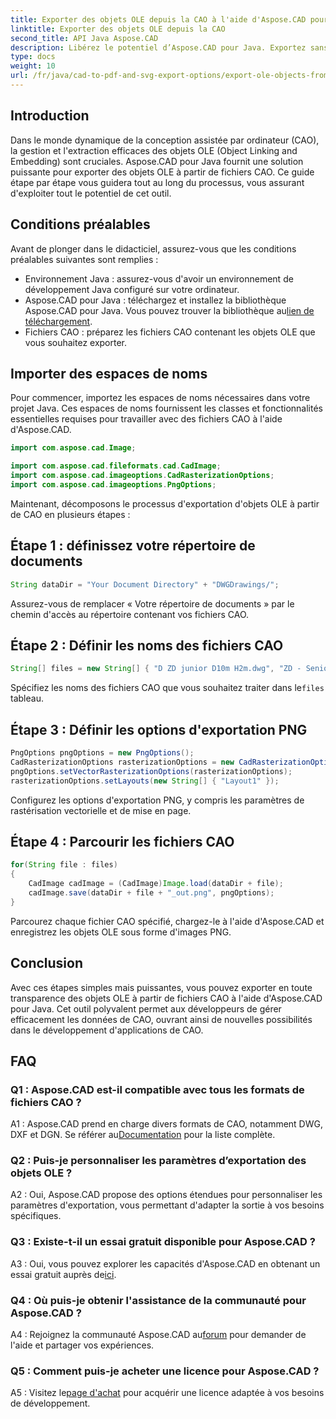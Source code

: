 ```yaml
---
title: Exporter des objets OLE depuis la CAO à l'aide d'Aspose.CAD pour Java
linktitle: Exporter des objets OLE depuis la CAO
second_title: API Java Aspose.CAD
description: Libérez le potentiel d’Aspose.CAD pour Java. Exportez sans effort des objets OLE à partir de fichiers CAO. Téléchargez-le dès maintenant pour une gestion transparente des données CAO.
type: docs
weight: 10
url: /fr/java/cad-to-pdf-and-svg-export-options/export-ole-objects-from-cad/
---
```

## Introduction

Dans le monde dynamique de la conception assistée par ordinateur (CAO), la gestion et l'extraction efficaces des objets OLE (Object Linking and Embedding) sont cruciales. Aspose.CAD pour Java fournit une solution puissante pour exporter des objets OLE à partir de fichiers CAO. Ce guide étape par étape vous guidera tout au long du processus, vous assurant d'exploiter tout le potentiel de cet outil.

## Conditions préalables

Avant de plonger dans le didacticiel, assurez-vous que les conditions préalables suivantes sont remplies :

- Environnement Java : assurez-vous d'avoir un environnement de développement Java configuré sur votre ordinateur.
-  Aspose.CAD pour Java : téléchargez et installez la bibliothèque Aspose.CAD pour Java. Vous pouvez trouver la bibliothèque au[lien de téléchargement](https://releases.aspose.com/cad/java/).
- Fichiers CAO : préparez les fichiers CAO contenant les objets OLE que vous souhaitez exporter.

## Importer des espaces de noms

Pour commencer, importez les espaces de noms nécessaires dans votre projet Java. Ces espaces de noms fournissent les classes et fonctionnalités essentielles requises pour travailler avec des fichiers CAO à l'aide d'Aspose.CAD.

```java
import com.aspose.cad.Image;

import com.aspose.cad.fileformats.cad.CadImage;
import com.aspose.cad.imageoptions.CadRasterizationOptions;
import com.aspose.cad.imageoptions.PngOptions;
```

Maintenant, décomposons le processus d'exportation d'objets OLE à partir de CAO en plusieurs étapes :

## Étape 1 : définissez votre répertoire de documents

```java
String dataDir = "Your Document Directory" + "DWGDrawings/";
```

Assurez-vous de remplacer « Votre répertoire de documents » par le chemin d'accès au répertoire contenant vos fichiers CAO.

## Étape 2 : Définir les noms des fichiers CAO

```java
String[] files = new String[] { "D ZD junior D10m H2m.dwg", "ZD - Senior D6m H2m45.dwg" };
```

 Spécifiez les noms des fichiers CAO que vous souhaitez traiter dans le`files` tableau.

## Étape 3 : Définir les options d'exportation PNG

```java
PngOptions pngOptions = new PngOptions();
CadRasterizationOptions rasterizationOptions = new CadRasterizationOptions();
pngOptions.setVectorRasterizationOptions(rasterizationOptions);
rasterizationOptions.setLayouts(new String[] { "Layout1" });
```

Configurez les options d'exportation PNG, y compris les paramètres de rastérisation vectorielle et de mise en page.

## Étape 4 : Parcourir les fichiers CAO

```java
for(String file : files)
{
    CadImage cadImage = (CadImage)Image.load(dataDir + file);
    cadImage.save(dataDir + file + "_out.png", pngOptions);
}
```

Parcourez chaque fichier CAO spécifié, chargez-le à l'aide d'Aspose.CAD et enregistrez les objets OLE sous forme d'images PNG.

## Conclusion

Avec ces étapes simples mais puissantes, vous pouvez exporter en toute transparence des objets OLE à partir de fichiers CAO à l'aide d'Aspose.CAD pour Java. Cet outil polyvalent permet aux développeurs de gérer efficacement les données de CAO, ouvrant ainsi de nouvelles possibilités dans le développement d'applications de CAO.

## FAQ

### Q1 : Aspose.CAD est-il compatible avec tous les formats de fichiers CAO ?

 A1 : Aspose.CAD prend en charge divers formats de CAO, notamment DWG, DXF et DGN. Se référer au[Documentation](https://reference.aspose.com/cad/java/) pour la liste complète.

### Q2 : Puis-je personnaliser les paramètres d’exportation des objets OLE ?

A2 : Oui, Aspose.CAD propose des options étendues pour personnaliser les paramètres d'exportation, vous permettant d'adapter la sortie à vos besoins spécifiques.

### Q3 : Existe-t-il un essai gratuit disponible pour Aspose.CAD ?

 A3 : Oui, vous pouvez explorer les capacités d'Aspose.CAD en obtenant un essai gratuit auprès de[ici](https://releases.aspose.com/).

### Q4 : Où puis-je obtenir l'assistance de la communauté pour Aspose.CAD ?

 A4 : Rejoignez la communauté Aspose.CAD au[forum](https://forum.aspose.com/c/cad/19) pour demander de l'aide et partager vos expériences.

### Q5 : Comment puis-je acheter une licence pour Aspose.CAD ?

A5 : Visitez le[page d'achat](https://purchase.aspose.com/buy) pour acquérir une licence adaptée à vos besoins de développement.